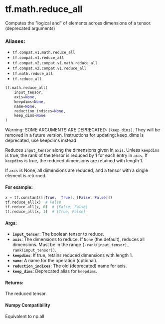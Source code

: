 <div itemscope itemtype="http://developers.google.com/ReferenceObject">
<meta itemprop="name" content="tf.math.reduce_all" />
<meta itemprop="path" content="Stable" />
</div>

# tf.math.reduce_all

Computes the "logical and" of elements across dimensions of a tensor. (deprecated arguments)

### Aliases:

* `tf.compat.v1.math.reduce_all`
* `tf.compat.v1.reduce_all`
* `tf.compat.v2.compat.v1.math.reduce_all`
* `tf.compat.v2.compat.v1.reduce_all`
* `tf.math.reduce_all`
* `tf.reduce_all`

``` python
tf.math.reduce_all(
    input_tensor,
    axis=None,
    keepdims=None,
    name=None,
    reduction_indices=None,
    keep_dims=None
)
```

<!-- Placeholder for "Used in" -->

Warning: SOME ARGUMENTS ARE DEPRECATED: `(keep_dims)`. They will be removed in a future version.
Instructions for updating:
keep_dims is deprecated, use keepdims instead

Reduces `input_tensor` along the dimensions given in `axis`.
Unless `keepdims` is true, the rank of the tensor is reduced by 1 for each
entry in `axis`. If `keepdims` is true, the reduced dimensions
are retained with length 1.

If `axis` is None, all dimensions are reduced, and a
tensor with a single element is returned.

#### For example:



```python
x = tf.constant([[True,  True], [False, False]])
tf.reduce_all(x)  # False
tf.reduce_all(x, 0)  # [False, False]
tf.reduce_all(x, 1)  # [True, False]
```

#### Args:


* <b>`input_tensor`</b>: The boolean tensor to reduce.
* <b>`axis`</b>: The dimensions to reduce. If `None` (the default), reduces all
  dimensions. Must be in the range `[-rank(input_tensor),
  rank(input_tensor))`.
* <b>`keepdims`</b>: If true, retains reduced dimensions with length 1.
* <b>`name`</b>: A name for the operation (optional).
* <b>`reduction_indices`</b>: The old (deprecated) name for axis.
* <b>`keep_dims`</b>: Deprecated alias for `keepdims`.


#### Returns:

The reduced tensor.




#### Numpy Compatibility
Equivalent to np.all


